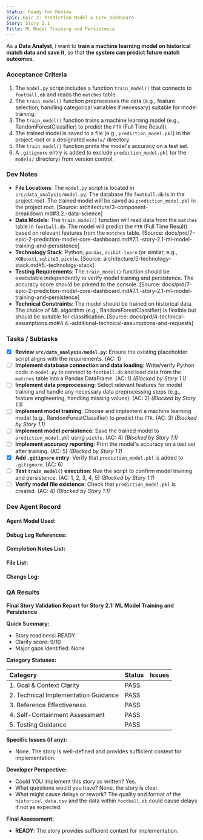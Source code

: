 ```yaml
---
Status: Ready for Review
Epic: Epic 2: Prediction Model & Core Dashboard
Story: Story 2.1
Title: ML Model Training and Persistence
---
```


As a **Data Analyst**,
I want to **train a machine learning model on historical match data and save it**,
so that **the system can predict future match outcomes.**

### Acceptance Criteria

1.  The `model.py` script includes a function `train_model()` that connects to `football.db` and reads the `matches` table.
2.  The `train_model()` function preprocesses the data (e.g., feature selection, handling categorical variables if necessary) suitable for model training.
3.  The `train_model()` function trains a machine learning model (e.g., RandomForestClassifier) to predict the `FTR` (Full Time Result).
4.  The trained model is saved to a file (e.g., `prediction_model.pkl`) in the project root or a designated `models/` directory.
5.  The `train_model()` function prints the model's accuracy on a test set.
6.  A `.gitignore` entry is added to exclude `prediction_model.pkl` (or the `models/` directory) from version control.

### Dev Notes

*   **File Locations**: The `model.py` script is located in `src/data_analysis/model.py`. The database file `football.db` is in the project root. The trained model will be saved as `prediction_model.pkl` in the project root. [Source: architecture/3-component-breakdown.md#3.2.-data-science]
*   **Data Models**: The `train_model()` function will read data from the `matches` table in `football.db`. The model will predict the `FTR` (Full Time Result) based on relevant features from the `matches` table. [Source: docs/prd/7-epic-2-prediction-model-core-dashboard.md#7.1.-story-2.1-ml-model-training-and-persistence]
*   **Technology Stack**: Python, `pandas`, `scikit-learn` (or similar, e.g., `XGBoost`), `sqlite3`, `pickle`. [Source: architecture/5-technology-stack.md#5.-technology-stack]
*   **Testing Requirements**: The `train_model()` function should be executable independently to verify model training and persistence. The accuracy score should be printed to the console. [Source: docs/prd/7-epic-2-prediction-model-core-dashboard.md#7.1.-story-2.1-ml-model-training-and-persistence]
*   **Technical Constraints**: The model should be trained on historical data. The choice of ML algorithm (e.g., RandomForestClassifier) is flexible but should be suitable for classification. [Source: docs/prd/4-technical-assumptions.md#4.4.-additional-technical-assumptions-and-requests]

### Tasks / Subtasks

- [x] **Review `src/data_analysis/model.py`**: Ensure the existing placeholder script aligns with the requirements. (AC: 1)
- [ ] **Implement database connection and data loading**: Write/verify Python code in `model.py` to connect to `football.db` and load data from the `matches` table into a Pandas DataFrame. (AC: 1) *(Blocked by Story 1.1)*
- [ ] **Implement data preprocessing**: Select relevant features for model training and handle any necessary data preprocessing steps (e.g., feature engineering, handling missing values). (AC: 2) *(Blocked by Story 1.1)*
- [ ] **Implement model training**: Choose and implement a machine learning model (e.g., RandomForestClassifier) to predict the `FTR`. (AC: 3) *(Blocked by Story 1.1)*
- [ ] **Implement model persistence**: Save the trained model to `prediction_model.pkl` using `pickle`. (AC: 4) *(Blocked by Story 1.1)*
- [ ] **Implement accuracy reporting**: Print the model's accuracy on a test set after training. (AC: 5) *(Blocked by Story 1.1)*
- [x] **Add `.gitignore` entry**: Verify that `prediction_model.pkl` is added to `.gitignore`. (AC: 6)
- [ ] **Test `train_model()` execution**: Run the script to confirm model training and persistence. (AC: 1, 2, 3, 4, 5) *(Blocked by Story 1.1)*
- [ ] **Verify model file existence**: Check that `prediction_model.pkl` is created. (AC: 4) *(Blocked by Story 1.1)*

### Dev Agent Record

#### Agent Model Used:

#### Debug Log References:

#### Completion Notes List:

#### File List:

#### Change Log:

### QA Results

**Final Story Validation Report for Story 2.1: ML Model Training and Persistence**

**Quick Summary:**
- Story readiness: READY
- Clarity score: 9/10
- Major gaps identified: None

**Category Statuses:**

| Category                             | Status | Issues |
| :----------------------------------- | :----- | :----- |
| 1. Goal & Context Clarity            | PASS   |        |
| 2. Technical Implementation Guidance | PASS   |        |
| 3. Reference Effectiveness           | PASS   |        |
| 4. Self-Containment Assessment       | PASS   |        |
| 5. Testing Guidance                  | PASS   |        |

**Specific Issues (if any):**
- None. The story is well-defined and provides sufficient context for implementation.

**Developer Perspective:**
- Could YOU implement this story as written? Yes.
- What questions would you have? None, the story is clear.
- What might cause delays or rework? The quality and format of the `historical_data.csv` and the data within `football.db` could cause delays if not as expected.

**Final Assessment:**
- **READY**: The story provides sufficient context for implementation.
